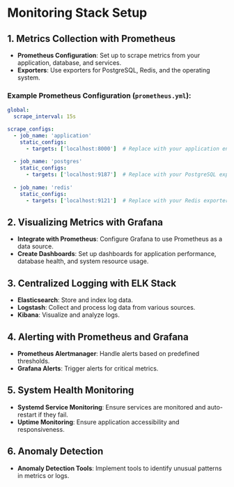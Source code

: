 
# Monitoring Stack Setup

## 1. Metrics Collection with Prometheus
- **Prometheus Configuration**: Set up to scrape metrics from your application, database, and services.
- **Exporters**: Use exporters for PostgreSQL, Redis, and the operating system.

### Example Prometheus Configuration (`prometheus.yml`):
```yaml
global:
  scrape_interval: 15s

scrape_configs:
  - job_name: 'application'
    static_configs:
      - targets: ['localhost:8000']  # Replace with your application endpoint
  
  - job_name: 'postgres'
    static_configs:
      - targets: ['localhost:9187']  # Replace with your PostgreSQL exporter endpoint
  
  - job_name: 'redis'
    static_configs:
      - targets: ['localhost:9121']  # Replace with your Redis exporter endpoint
```

## 2. Visualizing Metrics with Grafana
- **Integrate with Prometheus**: Configure Grafana to use Prometheus as a data source.
- **Create Dashboards**: Set up dashboards for application performance, database health, and system resource usage.

## 3. Centralized Logging with ELK Stack
- **Elasticsearch**: Store and index log data.
- **Logstash**: Collect and process log data from various sources.
- **Kibana**: Visualize and analyze logs.

## 4. Alerting with Prometheus and Grafana
- **Prometheus Alertmanager**: Handle alerts based on predefined thresholds.
- **Grafana Alerts**: Trigger alerts for critical metrics.

## 5. System Health Monitoring
- **Systemd Service Monitoring**: Ensure services are monitored and auto-restart if they fail.
- **Uptime Monitoring**: Ensure application accessibility and responsiveness.

## 6. Anomaly Detection
- **Anomaly Detection Tools**: Implement tools to identify unusual patterns in metrics or logs.
